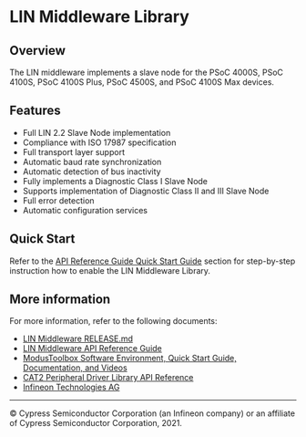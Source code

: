 # LIN Middleware Library

## Overview

The LIN middleware implements a slave node for the PSoC 4000S, PSoC 4100S,
PSoC 4100S Plus, PSoC 4500S, and PSoC 4100S Max devices.

## Features

* Full LIN 2.2 Slave Node implementation
* Compliance with ISO 17987 specification
* Full transport layer support
* Automatic baud rate synchronization
* Automatic detection of bus inactivity
* Fully implements a Diagnostic Class I Slave Node
* Supports implementation of Diagnostic Class II and III Slave Node
* Full error detection
* Automatic configuration services

## Quick Start

Refer to the [API Reference Guide Quick Start Guide](https://cypresssemiconductorco.github.io/lin/html/index.html) section for step-by-step instruction how to enable the LIN Middleware Library.

## More information

For more information, refer to the following documents:

* [LIN Middleware RELEASE.md](./RELEASE.md)
* [LIN Middleware API Reference Guide](https://cypresssemiconductorco.github.io/lin/html/index.html)
* [ModusToolbox Software Environment, Quick Start Guide, Documentation, and Videos](https://www.cypress.com/products/modustoolbox-software-environment)
* [CAT2 Peripheral Driver Library API Reference](https://cypresssemiconductorco.github.io/mtb-pdl-cat2/pdl_api_reference_manual/html/index.html)
* [Infineon Technologies AG](https://www.infineon.com)

---
© Cypress Semiconductor Corporation (an Infineon company) or an affiliate of Cypress Semiconductor Corporation, 2021.
